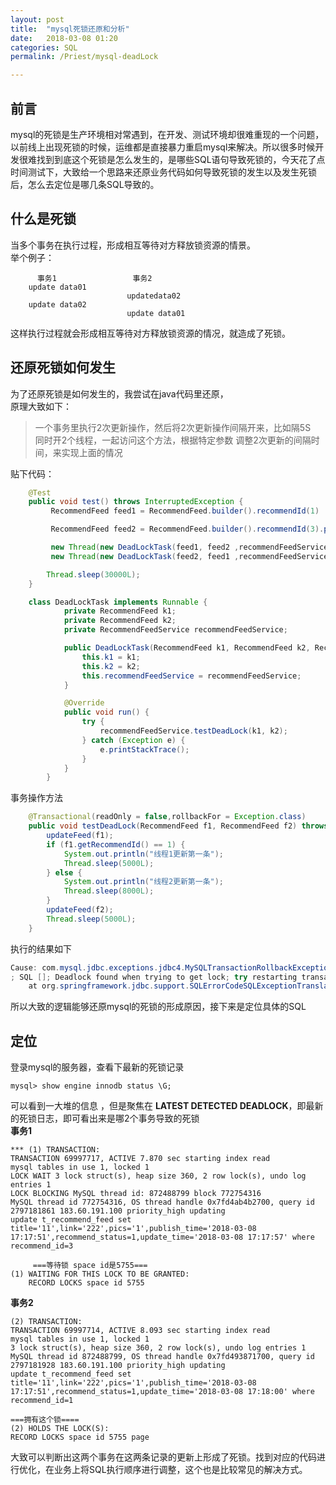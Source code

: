 ```yaml
---
layout: post  
title:  "mysql死锁还原和分析"  
date:   2018-03-08 01:20  
categories: SQL  
permalink: /Priest/mysql-deadLock

---
```


## 前言  
mysql的死锁是生产环境相对常遇到，在开发、测试环境却很难重现的一个问题，以前线上出现死锁的时候，运维都是直接暴力重启mysql来解决。所以很多时候开发很难找到到底这个死锁是怎么发生的，是哪些SQL语句导致死锁的，今天花了点时间测试下，大致给一个思路来还原业务代码如何导致死锁的发生以及发生死锁后，怎么去定位是哪几条SQL导致的。

## 什么是死锁
当多个事务在执行过程，形成相互等待对方释放锁资源的情景。  
举个例子：  
```
      事务1                 事务2
    update data01       
                          updatedata02
    update data02    
                          update data01
```
这样执行过程就会形成相互等待对方释放锁资源的情况，就造成了死锁。  

## 还原死锁如何发生
为了还原死锁是如何发生的，我尝试在java代码里还原，  
原理大致如下：  
> 一个事务里执行2次更新操作，然后将2次更新操作间隔开来，比如隔5S  
> 同时开2个线程，一起访问这个方法，根据特定参数 调整2次更新的间隔时间，来实现上面的情况

贴下代码：  
```java
    @Test
    public void test() throws InterruptedException {
         RecommendFeed feed1 = RecommendFeed.builder().recommendId(1) .plateId("123").build();

         RecommendFeed feed2 = RecommendFeed.builder().recommendId(3).plateId("123").build();

         new Thread(new DeadLockTask(feed1, feed2 ,recommendFeedService)).start();
         new Thread(new DeadLockTask(feed2, feed1 ,recommendFeedService)).start();

        Thread.sleep(30000L);
    }

    class DeadLockTask implements Runnable {
            private RecommendFeed k1;
            private RecommendFeed k2;
            private RecommendFeedService recommendFeedService;

            public DeadLockTask(RecommendFeed k1, RecommendFeed k2, RecommendFeedService recommendFeedService) {
                this.k1 = k1;
                this.k2 = k2;
                this.recommendFeedService = recommendFeedService;
            }

            @Override
            public void run() {
                try {
                    recommendFeedService.testDeadLock(k1, k2);
                } catch (Exception e) {
                    e.printStackTrace();
                }
            }
        }

```
事务操作方法  
```java
    @Transactional(readOnly = false,rollbackFor = Exception.class)
    public void testDeadLock(RecommendFeed f1, RecommendFeed f2) throws Exception {
        updateFeed(f1);
        if (f1.getRecommendId() == 1) {
            System.out.println("线程1更新第一条");
            Thread.sleep(5000L);
        } else {
            System.out.println("线程2更新第一条");
            Thread.sleep(8000L);
        }
        updateFeed(f2);
        Thread.sleep(5000L);
    }
```
执行的结果如下  
```java
Cause: com.mysql.jdbc.exceptions.jdbc4.MySQLTransactionRollbackException: Deadlock found when trying to get lock; try restarting transaction
; SQL []; Deadlock found when trying to get lock; try restarting transaction; nested exception is com.mysql.jdbc.exceptions.jdbc4.MySQLTransactionRollbackException: Deadlock found when trying to get lock; try restarting transaction
	at org.springframework.jdbc.support.SQLErrorCodeSQLExceptionTranslator.doTranslate(SQLErrorCodeSQLExceptionTranslator.java:263)

```
所以大致的逻辑能够还原mysql的死锁的形成原因，接下来是定位具体的SQL  

## 定位
登录mysql的服务器，查看下最新的死锁记录  
```shell
mysql> show engine innodb status \G;
```
可以看到一大堆的信息 ，但是聚焦在 **LATEST DETECTED DEADLOCK**，即最新的死锁日志，即可看出来是哪2个事务导致的死锁  
**事务1**
```shell
*** (1) TRANSACTION:
TRANSACTION 69997717, ACTIVE 7.870 sec starting index read
mysql tables in use 1, locked 1
LOCK WAIT 3 lock struct(s), heap size 360, 2 row lock(s), undo log entries 1
LOCK BLOCKING MySQL thread id: 872488799 block 772754316
MySQL thread id 772754316, OS thread handle 0x7fd4ab4b2700, query id 2797181861 183.60.191.100 priority_high updating
update t_recommend_feed set title='11',link='222',pics='1',publish_time='2018-03-08 17:17:51',recommend_status=1,update_time='2018-03-08 17:17:57' where recommend_id=3

     ===等待锁 space id是5755===
(1) WAITING FOR THIS LOCK TO BE GRANTED:
    RECORD LOCKS space id 5755
```
**事务2**
```
(2) TRANSACTION:
TRANSACTION 69997714, ACTIVE 8.093 sec starting index read
mysql tables in use 1, locked 1
3 lock struct(s), heap size 360, 2 row lock(s), undo log entries 1
MySQL thread id 872488799, OS thread handle 0x7fd493871700, query id 2797181928 183.60.191.100 priority_high updating
update t_recommend_feed set title='11',link='222',pics='1',publish_time='2018-03-08 17:17:51',recommend_status=1,update_time='2018-03-08 17:18:00' where recommend_id=1

===拥有这个锁====
(2) HOLDS THE LOCK(S):
RECORD LOCKS space id 5755 page
```
大致可以判断出这两个事务在这两条记录的更新上形成了死锁。找到对应的代码进行优化，在业务上将SQL执行顺序进行调整，这个也是比较常见的解决方式。
